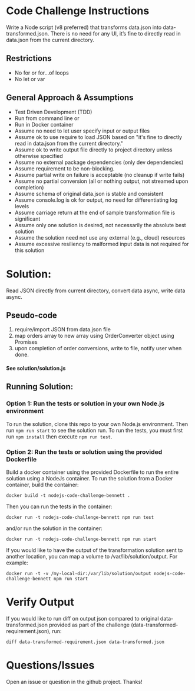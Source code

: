 # Code Challenge Instructions
Write a Node script (v8 preferred) that transforms data.json into data-transformed.json. 
There is no need for any UI, it’s fine to directly read in data.json from the current 
directory. 

## Restrictions
- No for or for…of loops 
- No let or var

## General Approach & Assumptions
- Test Driven Development (TDD)
- Run from command line or
- Run in Docker container
- Assume no need to let user specify input or output files
- Assume ok to use require to load JSON based on "it's fine to directly read in data.json from the current directory."
- Assume ok to write output file directly to project directory unless otherwise specified 
- Assume no external package dependencies (only dev dependencies)
- Assume requirement to be non-blocking.
- Assume partial write on failure is acceptable (no cleanup if write fails)
- Assume no partial conversion (all or nothing output, not streamed upon completion)
- Assume schema of original data.json is stable and consistent
- Assume console.log is ok for output, no need for differentiating log levels
- Assume carriage return at the end of sample transformation file is significant
- Assume only one solution is desired, not necessarily the absolute best solution
- Assume the solution need not use any external (e.g., cloud) resources
- Assume excessive resiliency to malformed input data is not required for this solution

# Solution:
Read JSON directly from current directory, convert data async, write data async.

## Pseudo-code
1) require/import JSON from data.json file
2) map orders array to new array using OrderConverter object using Promises
3) upon completion of order conversions, write to file, notify user when done. 

#### See solution/solution.js

## Running Solution:

### Option 1: Run the tests or solution in your own Node.js environment 
To run the solution, clone this repo to your own Node.js environment. Then run `npm run start` to see the solution run.
To run the tests, you must first run `npm install`  then execute `npm run test`.

### Option 2: Run the tests or solution using the provided Dockerfile
Build a docker container using the provided Dockerfile to run the entire solution using a NodeJs container.
To run the solution from a Docker container, build the container:
```
docker build -t nodejs-code-challenge-bennett .
```
Then you can run the tests in the container:
```
docker run -t nodejs-code-challenge-bennett npm run test 
```

and/or run the solution in the container:
```
docker run -t nodejs-code-challenge-bennett npm run start 
```
If you would like to have the output of the transformation solution sent to another location, you can
map a volume to /var/lib/solution/output. For example:
```
docker run -t -v /my-local-dir:/var/lib/solution/output nodejs-code-challenge-bennett npm run start
``` 

# Verify Output
If you would like to run diff on output json compared to original data-transformed.json 
provided as part of the challenge (data-transformed-requirement.json), run:
```
diff data-transformed-requirement.json data-transformed.json
```

# Questions/Issues
Open an issue or question in the github project. Thanks!
